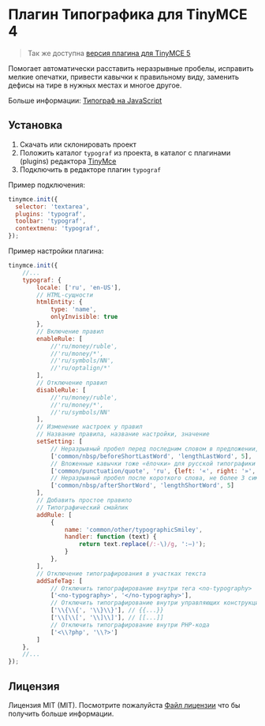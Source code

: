 # Плагин Типографика для TinyMCE 4

> Так же доступна [версия плагина для TinyMCE 5](https://github.com/Dominus77/typograf/tree/tinymce5)

Помогает автоматически расставить неразрывные пробелы, исправить мелкие опечатки, привести кавычки к правильному виду,
заменить дефисы на тире в нужных местах и многое другое.

Больше информации: [Типограф на JavaScript](https://github.com/typograf/typograf)

## Установка

1. Скачать или склонировать проект
2. Положить каталог `typograf` из проекта, в каталог с плагинами (plugins) редактора [TinyMce](https://www.tiny.cloud)
3. Подключить в редакторе плагин `typograf`

Пример подключения:
```js
tinymce.init({
  selector: 'textarea',
  plugins: 'typograf',
  toolbar: 'typograf',
  contextmenu: 'typograf',  
});
```
Пример настройки плагина:
```js
tinymce.init({
    //...
    typograf: {
        locale: ['ru', 'en-US'],
        // HTML-сущности
        htmlEntity: {
            type: 'name',
            onlyInvisible: true
        },
        // Включение правил
        enableRule: [
            //'ru/money/ruble',
            //'ru/money/*',
            //'ru/symbols/NN',
            //'ru/optalign/*'
        ],
        // Отключение правил
        disableRule: [
            //'ru/money/ruble',
            //'ru/money/*',
            //'ru/symbols/NN'
        ],
        // Изменение настроек у правил
        // Название правила, название настройки, значение
        setSetting: [
            // Неразрывный пробел перед последним словом в предложении, не более 5 символов
            ['common/nbsp/beforeShortLastWord', 'lengthLastWord', 5],
            // Вложенные кавычки тоже «ёлочки» для русской типографики
            ['common/punctuation/quote', 'ru', {left: '«', right: '»', removeDuplicateQuotes: true}],
            // Неразрывный пробел после короткого слова, не более 3 символов
            ['common/nbsp/afterShortWord', 'lengthShortWord', 5]
        ],
        // Добавить простое правило
        // Типографический смайлик
        addRule: [
            {
                name: 'common/other/typographicSmiley',
                handler: function (text) {
                    return text.replace(/:-\)/g, ':—)');
                }
            },
        ],
        // Отключение типографирования в участках текста
        addSafeTag: [
            // Отключить типографирование внутри тега <no-typography>
            ['<no-typography>', '</no-typography>'],
            // Отключить типографирование внутри управляющих конструкций какого-нибудь шаблонизатора
            ['\\{\\{', '\\}\\}'], // {{...}}
            ['\\[\\[', '\\]\\]'], // [[...]]
            // Отключить типографирование внутри PHP-кода
            ['<\\?php', '\\?>']
        ]
    },
    //...
});
```
## Лицензия
Лицензия MIT (MIT). Посмотрите пожалуйста [Файл лицензии](https://github.com/Dominus77/typograf/blob/master/LICENSE.md) что бы получить больше информации.
